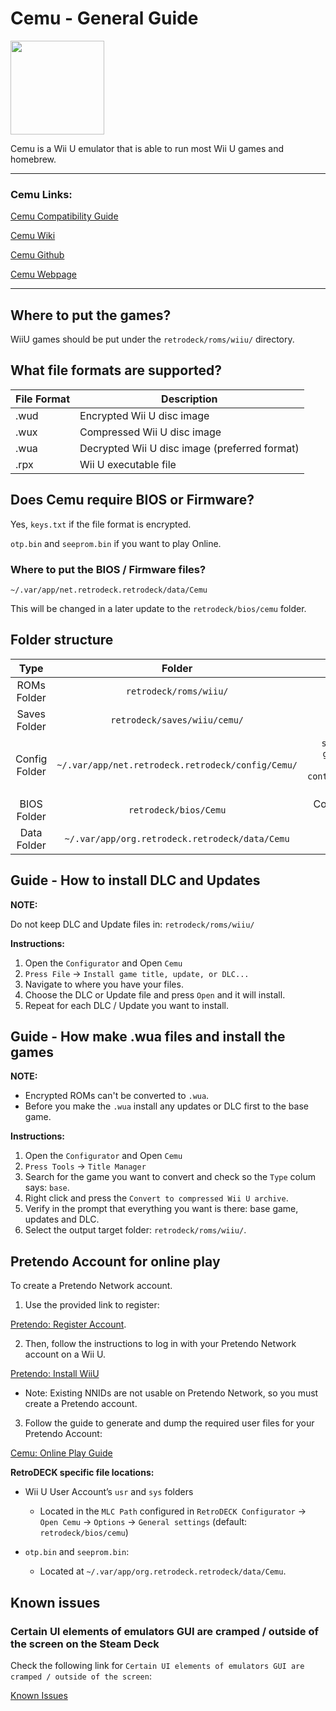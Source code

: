 # Cemu - General Guide

<img src="../../../wiki_images/logos/cemu-logo.png" width="150">

Cemu is a Wii U emulator that is able to run most Wii U games and homebrew.

---

### Cemu Links:

[Cemu Compatibility Guide](https://compat.cemu.info/)

[Cemu Wiki](https://wiki.cemu.info/wiki/Main_Page)

[Cemu Github](https://github.com/cemu-project/Cemu)

[Cemu Webpage](https://cemu.info/)

---

## Where to put the games?

WiiU games should be put under the `retrodeck/roms/wiiu/` directory.

## What file formats are supported?

| File Format | Description |
|-------------|-------------|
| .wud        | Encrypted Wii U disc image |
| .wux        | Compressed Wii U disc image |
| .wua        | Decrypted Wii U disc image (preferred format) |
| .rpx        | Wii U executable file |

## Does Cemu require BIOS or Firmware?

Yes, `keys.txt` if the file format is encrypted.

`otp.bin` and `seeprom.bin` if you want to play Online.

### Where to put the BIOS / Firmware files?

`~/.var/app/net.retrodeck.retrodeck/data/Cemu`

This will be changed in a later update to the `retrodeck/bios/cemu` folder.

## Folder structure

| Type    | Folder                 |          Comment     | 
|  :---:  | :---:                  |             :---:     |
| ROMs Folder |`retrodeck/roms/wiiu/` |                               |  
| Saves Folder |`retrodeck/saves/wiiu/cemu/` |                               |  
| Config Folder |`~/.var/app/net.retrodeck.retrodeck/config/Cemu/`         |   `settings.xml`, `gameProfiles` folder, `controllerProfiles` folder|
| BIOS Folder | `retrodeck/bios/Cemu` | Contains `usr` and `sys` folders |
| Data Folder |`~/.var/app/org.retrodeck.retrodeck/data/Cemu` |     |

## Guide - How to install DLC and Updates

**NOTE:**

Do not keep DLC and Update files in: `retrodeck/roms/wiiu/`

**Instructions:**

1. Open the `Configurator` and Open `Cemu`
2. `Press File` -> `Install game title, update, or DLC...`
3. Navigate to where you have your files.
4. Choose the DLC or Update file and press `Open` and it will install.
5. Repeat for each DLC / Update you want to install.

## Guide - How make .wua files and install the games

**NOTE:** 

- Encrypted ROMs can't be converted to `.wua`. 
- Before you make the `.wua` install any updates or DLC first to the base game. 

**Instructions:**

1. Open the `Configurator` and Open `Cemu`
2. `Press Tools` -> `Title Manager`
3. Search for the game you want to convert and check so the `Type` colum says: `base`.
4. Right click and press the `Convert to compressed Wii U archive`.
5. Verify in the prompt that everything you want is there: base game, updates and DLC.
6. Select the output target folder: `retrodeck/roms/wiiu/`.


## Pretendo Account for online play

To create a Pretendo Network account.

1. Use the provided link to register:

[Pretendo: Register Account](https://pretendo.network/account/register).

2. Then, follow the instructions to log in with your Pretendo Network account on a Wii U.

[Pretendo: Install WiiU](https://pretendo.network/docs/install/wiiu) 

- Note: Existing NNIDs are not usable on Pretendo Network, so you must create a Pretendo account.

3. Follow the guide to generate and dump the required user files for your Pretendo Account: 

[Cemu: Online Play Guide](https://cemu.cfw.guide/online-play.html) 

**RetroDECK specific file locations:**

-  Wii U User Account’s `usr` and `sys` folders
    - Located in the `MLC Path` configured in `RetroDECK Configurator` -> `Open Cemu` -> `Options` -> `General settings`  (default: `retrodeck/bios/cemu`) 
  
- `otp.bin` and `seeprom.bin`:
    - Located at `~/.var/app/org.retrodeck.retrodeck/data/Cemu`.

## Known issues
    
### Certain UI elements of emulators GUI are cramped / outside of the screen on the Steam Deck

Check the following link for `Certain UI elements of emulators GUI are cramped / outside of the screen`:

[Known Issues](../../wiki_general/known-issues.md) 
